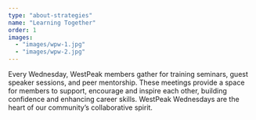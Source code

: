 ```yaml
---
type: "about-strategies"
name: "Learning Together"
order: 1
images:
  - "images/wpw-1.jpg"
  - "images/wpw-2.jpg"
---
```


Every Wednesday, WestPeak members gather for training seminars, guest speaker sessions, and peer mentorship. These meetings provide a space for members to support, encourage and inspire each other, building confidence and enhancing career skills. WestPeak Wednesdays are the heart of our community’s collaborative spirit.
